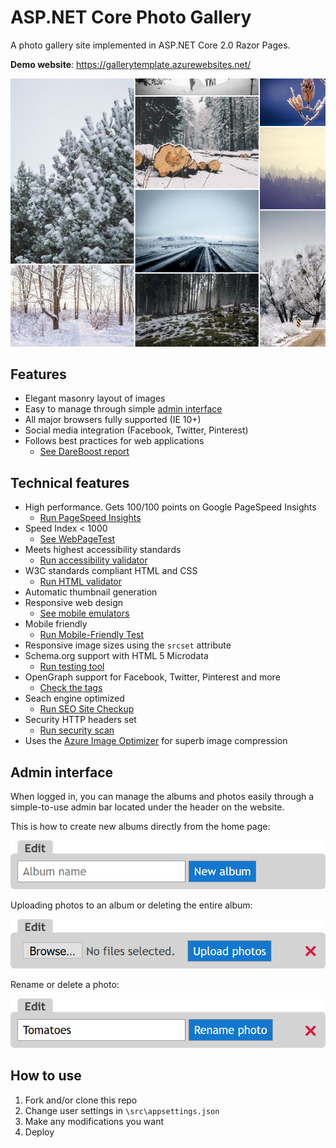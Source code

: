 # ASP.NET Core Photo Gallery 

A photo gallery site implemented in ASP.NET Core 2.0 Razor Pages.

**Demo website**: <https://gallerytemplate.azurewebsites.net/>

![Masonry](art/masonry.jpg "Masonry layout of images")

## Features

- Elegant masonry layout of images
- Easy to manage through simple [admin interface](#admin-interface)
- All major browsers fully supported (IE 10+)
- Social media integration (Facebook, Twitter, Pinterest)
- Follows best practices for web applications
  - [See DareBoost report](https://www.dareboost.com/en/report/59b6ba070cf2502fdb8bf3d4)

## Technical features
- High performance. Gets 100/100 points on Google PageSpeed Insights 
  - [Run PageSpeed Insights](https://developers.google.com/speed/pagespeed/insights/?url=https%3A%2F%2Fgallerytemplate.azurewebsites.net%2F)
- Speed Index < 1000
  - [See WebPageTest](http://www.webpagetest.org/result/170906_HJ_74ec81831f4b73146377a6974e2b4f62/) 
- Meets highest accessibility standards 
  - [Run accessibility validator](http://wave.webaim.org/report#/https://gallerytemplate.azurewebsites.net)
- W3C standards compliant HTML and CSS 
  - [Run HTML validator](https://html5.validator.nu/?doc=https%3A%2F%2Fgallerytemplate.azurewebsites.net%2F)
- Automatic thumbnail generation
- Responsive web design
  - [See mobile emulators](https://www.responsinator.com/?url=https%3A%2F%2Fgallerytemplate.azurewebsites.net%2Falbum%2Fwinter%2F)
- Mobile friendly
  - [Run Mobile-Friendly Test](https://search.google.com/test/mobile-friendly?id=_iz8MUAbMZ6TqziOOgxISA)
- Responsive image sizes using the `srcset` attribute
- Schema.org support with HTML 5 Microdata 
  - [Run testing tool](https://search.google.com/structured-data/testing-tool#url=https%3A%2F%2Fgallerytemplate.azurewebsites.net%2F)
- OpenGraph support for Facebook, Twitter, Pinterest and more
  - [Check the tags](http://opengraphcheck.com/result.php?url=https%3A%2F%2Fgallerytemplate.azurewebsites.net%2F#.WbB4bLpFzK4)
- Seach engine optimized
  - [Run SEO Site Checkup](https://seositecheckup.com/seo-audit/gallerytemplate.azurewebsites.net)
- Security HTTP headers set
  - [Run security scan](https://securityheaders.io/?q=https%3A%2F%2Fgallerytemplate.azurewebsites.net%2F&hide=on&followRedirects=on)
- Uses the [Azure Image Optimizer](https://github.com/madskristensen/ImageOptimizerWebJob) for superb image compression

## Admin interface
When logged in, you can manage the albums and photos easily through a simple-to-use admin bar located under the header on the website.

This is how to create new albums directly from the home page:

![Admin Album View](art/admin-album-view.png)

Uploading photos to an album or deleting the entire album:

![Admin Album Upload](art/admin-album-upload.png)

Rename or delete a photo:

![Admin Photo](art/admin-photo.png)

## How to use

1. Fork and/or clone this repo
2. Change user settings in `\src\appsettings.json`
3. Make any modifications you want
4. Deploy